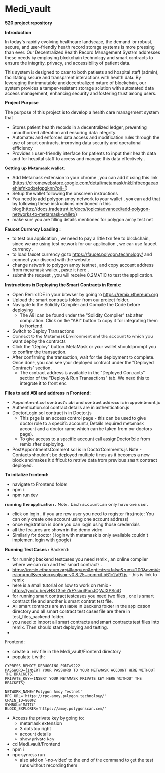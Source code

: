 # Medi_vault
**520 project repository**

**Introduction**

In today's rapidly evolving healthcare landscape, the demand for robust,
secure, and user-friendly health record storage systems is more pressing than ever. Our Decentralized Health Record Management System addresses these needs by employing blockchain technology and smart contracts to ensure the integrity, privacy, and accessibility of patient data.

This system is designed to cater to both patients and hospital staff (admin), facilitating secure and transparent interactions with health data. By leveraging the immutable and decentralized nature of blockchain, our system provides a tamper-resistant storage solution with automated data access management, enhancing security and fostering trust among users.

**Project Purpose**

The purpose of this project is to develop a health care management system that

- Stores patient health records in a decentralized ledger, preventing unauthorized alteration and ensuring data integrity.
- Automates and enforces data access and modification rules through the use of smart contracts, improving data security and operational efficiency.
- Provides a user-friendly interface for patients to input their health data and for hospital staff to access and manage this data effectively..

 **Setting up Metamask wallet:** 
- Add Metamask extension to your chrome , you can add it using this link (https://chromewebstore.google.com/detail/metamask/nkbihfbeogaeaoehlefnkodbefgpgknn?pli=1)
- Setup the wallet following the onscreen instructions 
- You need to add polygon amoy network to your wallet , you can add that by following these instructions mentioned in this blog(https://docs.tradetrust.io/docs/topics/advanced/add-polygon-networks-to-metamask-wallet/)
- make sure you are filling details mentioned for polygon amoy test net


**Faucet Currency Loading :**

- to test our application , we need to pay a little txn fee to blockchain, since we are using test network for our application , we can use faucet currency .
-  to load faucet currency go to https://faucet.polygon.technology/ and connect your discord with the website .
- change network to polygon amoy testnet , and copy account address from metamask wallet , paste it here .
- submit the request , you will receive 0.2MATIC to test the application.

**Instructions in Deploying the Smart Contracts in Remix:**
- Open Remix IDE in your browser by going to https://remix.ethereum.org
- Upload the smart contracts folder from our project folder.
- Navigate to the Solidity Compiler and Compile the Code before deploying.
  - The ABI can be found under the "Solidity Compiler" tab after compilation. Click on the "ABI" button to copy it for integrating them to frontend. 
- Switch to Deploy Transactions
- Connect to the Metamask Environment and the account to which you want deploy the contracts.
- Click the "Deploy" button. MetaMask or your wallet should prompt you to confirm the transaction.
- After confirming the transaction, wait for the deployment to complete. Once done, you can see your deployed contract under the "Deployed Contracts" section.
  - The contract address is available in the "Deployed Contracts" section of the "Deploy & Run Transactions" tab. We need this to integrate it to front end.
  
**Files to add ABI and address in Frontend:**
- Appointment.sol contract's abi and contract address is in appointment.js
- Authentication.sol contract details are in authentication.js
- DoctorLogin.sol contract is in Doctor.js
  - This page is an access control page - this can be used to give doctor role to a specific account.( Details required metamask account and a doctor name which can be taken from our doctors page). 
  - To give access to a specific account call assignDoctorRole from remix after deploying.
- PostAppointmentsComment.sol is in DoctorComments.js
Note - Contacts shouldn't be deployed multiple times as it becomes a new block and makes it difficult to retrive data from previous smart contract deployed.

**To initalize frontend:**
- navigate to Frontend folder
- npm i
- npm run dev

**running the application :**
Note : Each account can only have one user.
- click on login , if you are new user you need to register first(note: You can only create one account using one account address)
- once registration is done you can login using those credentials 
- all the features are shown in the demo video
- Similarly for doctor ( login with metamask is only available couldn't implement login with google)


**Running Test Cases :**
Backend:
- for running backend testcases you need remix , an online compiler where we can run and test smart contracts .
- https://remix.ethereum.org/#lang=en&optimize=false&runs=200&evmVersion=null&version=soljson-v0.8.25+commit.b61c2a91.js -  this is link to remix 
- here is a small tutorial on how to work on remix -https://youtu.be/vH8T3In6ZkE?si=ilPonJOjWJXPSciG
- for running smart contract testcases you need two files , one is smart contract file and another is smart contrat test file.
- All smart contracts are available in Backend folder in the application directory and all smart contract test cases file are there in test_files_backend folder.
- you need to import all smart contracts and smart contracts test files into remix. Then should start deploying and testing.
- 

Frontend:
- create a .env file in the Medi_vault/Frontend directory
- populate it with:
```
CYPRESS_REMOTE_DEBUGGING_PORT=9222
PASSWORD={INSERT YOUR PASSWORD TO YOUR METAMASK ACCOUNT HERE WITHOUT THE BRACKETS}
PRIVATE_KEY={INSERT YOUR METAMASK PRIVATE KEY HERE WITHOUT THE BRACKETS}

NETWORK_NAME='Polygon Amoy Testnet'
RPC_URL='https://rpc-amoy.polygon.technology/'
CHAIN_ID=80002
SYMBOL='MATIC'
BLOCK_EXPLORER='https://amoy.polygonscan.com/'
```
- Access the private key by going to:
  - metamask extension
  - 3 dots top right
  - account details
  - show private key
- cd Medi_vault/Frontend
- npm i
- npx synress run
  - also add on '-no-video' to the end of the command to get the test runs without recording them



